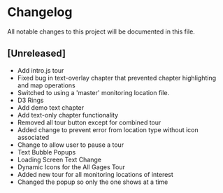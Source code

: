 # Changelog
All notable changes to this project will be documented in this file.

## [Unreleased]
- Add intro.js tour
- Fixed bug in text-overlay chapter that prevented chapter highlighting and map operations
- Switched to using a 'master' monitoring location file.
- D3 Rings
- Add demo text chapter
- Add text-only chapter functionality
- Removed all tour button except for combined tour
- Added change to prevent error from location type without icon associated
- Change to allow user to pause a tour
- Text Bubble Popups
- Loading Screen Text Change
- Dynamic Icons for the All Gages Tour
- Added new tour for all monitoring locations of interest
- Changed the popup so only the one shows at a time


